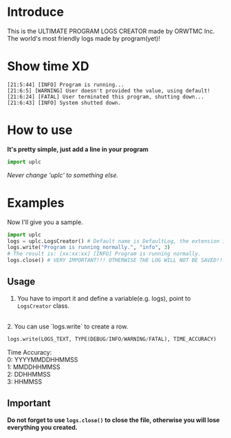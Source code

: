# Introduce
This is the ULTIMATE PROGRAM LOGS CREATOR made by ORWTMC Inc.
<br/>
The world's most friendly logs made by program(yet)!
# Show time XD
```
[21:5:44] [INFO] Program is running...
[21:6:5] [WARNING] User doesn't provided the value, using default!
[21:6:24] [FATAL] User terminated this program, shutting down...
[21:6:43] [INFO] System shutted down.
```

# How to use
**It's pretty simple, just add a line in your program**
```python
import uplc
```
_Never change 'uplc' to something else._
<br/>

# Examples
Now I'll give you a sample.
```python
import uplc
logs = uplc.LogsCreator() # Default name is DefaultLog, the extension is ".ulog", you can't change it. You can add a string inside of it. e.g. logs = uplc.LogsCreator("MyAwesomeLogs")
logs.write("Program is running normally.", "info", 3)
# The result is: [xx:xx:xx] [INFO] Program is running normally.
logs.close() # VERY IMPORTANT!!! OTHERWISE THE LOG WILL NOT BE SAVED!!!
```

## Usage
1. You have to import it and define a variable(e.g. logs), point to `LogsCreator` class.
<br/>
2. You can use `logs.write` to create a row.
<br/>

```python
logs.write(LOGS_TEXT, TYPE(DEBUG/INFO/WARNING/FATAL), TIME_ACCURACY)
```

Time Accuracy:
<br/>
0: YYYYMMDDHHMMSS
<br/>
1: MMDDHHMMSS
<br/>
2: DDHHMMSS
<br/>
3: HHMMSS

## Important
**Do not forget to use `logs.close()` to close the file, otherwise you will lose everything you created.**
